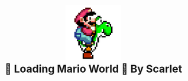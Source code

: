 <h1 align="center">
    <img width="150px" alt="Mario e Yoshi" title="MARIO JUMP GAME" src="./images/mario-speed.gif"></img>
    <br>
    👾 Loading Mario World 👾
        By Scarlet
</h1>









